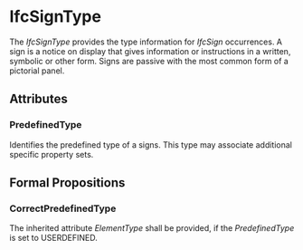 # IfcSignType

The _IfcSignType_ provides the type information for _IfcSign_ occurrences.
A sign is a notice on display that gives information or instructions in a written, symbolic or other form. Signs are passive with the most common form of a pictorial panel.

## Attributes

### PredefinedType
Identifies the predefined type of a signs. This type may associate additional specific property sets.

## Formal Propositions

### CorrectPredefinedType
The inherited attribute _ElementType_ shall be provided, if the _PredefinedType_ is set to USERDEFINED.
